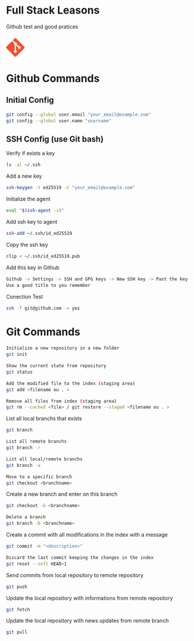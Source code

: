 # Full Stack Leasons
Github test and good pratices

###

<img src='./git.png' height=50 width=50 />

# Github Commands

## Initial Config
```bash
git config --global user.email "your_email@example.com"
git config --global user.name "username"
```
## SSH Config (use Git bash)<br>

Verify if exists a key
```bash
ls -al ~/.ssh
```

Add a new key
```bash
ssh-keygen -t ed25519 -C "your_email@example.com"
```

Initialize the agent
```bash
eval "$(ssh-agent -s)"
```

Add ssh key to agent
```bash
ssh-add ~/.ssh/id_ed25519
```

Copy the ssh key
```bash
clip < ~/.ssh/id_ed25519.pub
```

Add this key in Github
```bash
Github -> Settings -> SSH and GPG keys -> New SSH key -> Past the key
Use a good title to you remember
```

Conection Test
```bash
ssh -T git@github.com -> yes
```

###

# Git Commands

```bash
Initialize a new repository in a new folder
git init
```

```bash
Show the current state from repository
git status
```

```bash
Add the modified file to the index (staging area)
git add <filename ou . >
```

```bash
Remove all files from index (staging area)
git rm --cached <file> / git restore --staged <filename ou . >
```

List all local branchs that exists
```bash
git branch
```

```bash
List all remote branchs
git branch -r
```

```bash
List all local/remote branchs
git branch -a
```

```bash
Move to a specific branch
git checkout <branchname>
```

Create a new branch and enter on this branch
```bash
git checkout -b <branchname>
```

```bash
Delete a branch
git branch -D <branchname>
```

Create a commit with all modifications in the index with a message
```bash
git commit -m "<description>"
```

```bash
Discard the last commit keeping the changes in the index
git reset --soft HEAD~1
```

Send commits from local repository to remote repository
```bash
git push
```

Update the local repository with informations from remote repository
```bash
git fetch
```

Update the local repository with news updates from remote branch
```bash
git pull
```
